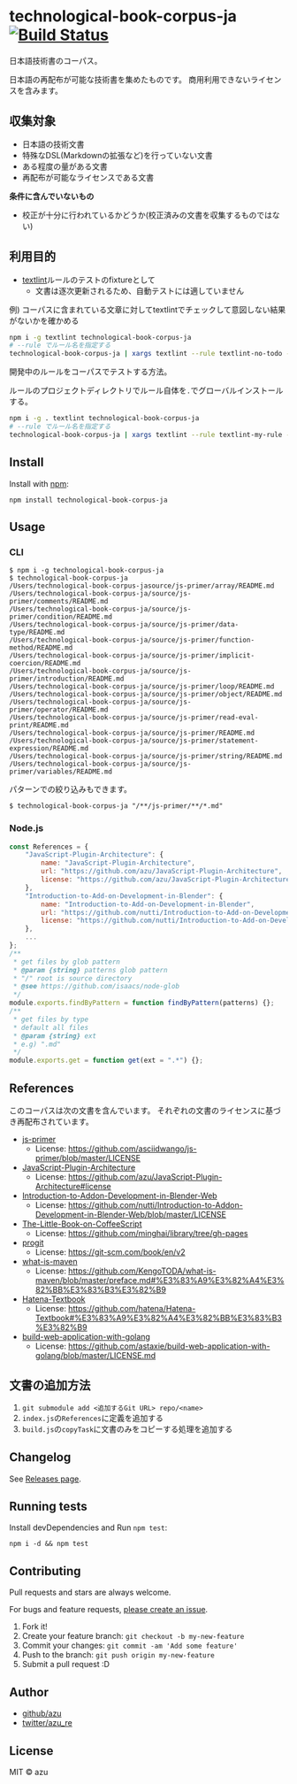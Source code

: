 # technological-book-corpus-ja [![Build Status](https://travis-ci.org/textlint-ja/technological-book-corpus-ja.svg?branch=master)](https://travis-ci.org/textlint-ja/technological-book-corpus-ja)

日本語技術書のコーパス。

日本語の再配布が可能な技術書を集めたものです。
商用利用できないライセンスを含みます。

## 収集対象

- 日本語の技術文書
- 特殊なDSL(Markdownの拡張など)を行っていない文書
- ある程度の量がある文書
- 再配布が可能なライセンスである文書

**条件に含んでいないもの**

- 校正が十分に行われているかどうか(校正済みの文書を収集するものではない)

## 利用目的

- [textlint](https://github.com/textlint/textlint "textlint")ルールのテストのfixtureとして
  - 文書は逐次更新されるため、自動テストには適していません

例) コーパスに含まれている文章に対してtextlintでチェックして意図しない結果がないかを確かめる

```sh
npm i -g textlint technological-book-corpus-ja
# --rule でルール名を指定する
technological-book-corpus-ja | xargs textlint --rule textlint-no-todo -f pretty-error
```

開発中のルールをコーパスでテストする方法。

ルールのプロジェクトディレクトリでルール自体を`.`でグローバルインストールする。

```sh
npm i -g . textlint technological-book-corpus-ja
# --rule でルール名を指定する
technological-book-corpus-ja | xargs textlint --rule textlint-my-rule -f pretty-error --no-textlintrc
```

## Install

Install with [npm](https://www.npmjs.com/):

    npm install technological-book-corpus-ja

## Usage

### CLI

    $ npm i -g technological-book-corpus-ja
    $ technological-book-corpus-ja
    /Users/technological-book-corpus-jasource/js-primer/array/README.md
    /Users/technological-book-corpus-ja/source/js-primer/comments/README.md
    /Users/technological-book-corpus-ja/source/js-primer/condition/README.md
    /Users/technological-book-corpus-ja/source/js-primer/data-type/README.md
    /Users/technological-book-corpus-ja/source/js-primer/function-method/README.md
    /Users/technological-book-corpus-ja/source/js-primer/implicit-coercion/README.md
    /Users/technological-book-corpus-ja/source/js-primer/introduction/README.md
    /Users/technological-book-corpus-ja/source/js-primer/loop/README.md
    /Users/technological-book-corpus-ja/source/js-primer/object/README.md
    /Users/technological-book-corpus-ja/source/js-primer/operator/README.md
    /Users/technological-book-corpus-ja/source/js-primer/read-eval-print/README.md
    /Users/technological-book-corpus-ja/source/js-primer/README.md
    /Users/technological-book-corpus-ja/source/js-primer/statement-expression/README.md
    /Users/technological-book-corpus-ja/source/js-primer/string/README.md
    /Users/technological-book-corpus-ja/source/js-primer/variables/README.md

パターンでの絞り込みもできます。

    $ technological-book-corpus-ja "/**/js-primer/**/*.md"

### Node.js

```js
const References = {
    "JavaScript-Plugin-Architecture": {
        name: "JavaScript-Plugin-Architecture",
        url: "https://github.com/azu/JavaScript-Plugin-Architecture",
        license: "https://github.com/azu/JavaScript-Plugin-Architecture#license"
    },
    "Introduction-to-Add-on-Development-in-Blender": {
        name: "Introduction-to-Add-on-Development-in-Blender",
        url: "https://github.com/nutti/Introduction-to-Add-on-Development-in-Blender",
        license: "https://github.com/nutti/Introduction-to-Add-on-Development-in-Blender/blob/draft/LICENSE"
    },
    ...
};
/**
 * get files by glob pattern
 * @param {string} patterns glob pattern
 * "/" root is source directory
 * @see https://github.com/isaacs/node-glob
 */
module.exports.findByPattern = function findByPattern(patterns) {};
/**
 * get files by type
 * default all files
 * @param {string} ext
 * e.g) ".md"
 */
module.exports.get = function get(ext = ".*") {};
```

## References

このコーパスは次の文書を含んでいます。
それぞれの文書のライセンスに基づき再配布されています。

- [js-primer](https://github.com/asciidwango/js-primer)
  - License: <https://github.com/asciidwango/js-primer/blob/master/LICENSE>
- [JavaScript-Plugin-Architecture](https://github.com/azu/JavaScript-Plugin-Architecture)
  - License: <https://github.com/azu/JavaScript-Plugin-Architecture#license>
- [Introduction-to-Addon-Development-in-Blender-Web](https://github.com/nutti/Introduction-to-Addon-Development-in-Blender-Web)
  - License: <https://github.com/nutti/Introduction-to-Addon-Development-in-Blender-Web/blob/master/LICENSE>
- [The-Little-Book-on-CoffeeScript](https://github.com/minghai/library/tree/gh-pages)
  - License: <https://github.com/minghai/library/tree/gh-pages>
- [progit](https://github.com/progit/progit)
  - License: <https://git-scm.com/book/en/v2>
- [what-is-maven](https://github.com/KengoTODA/what-is-maven)
  - License: <https://github.com/KengoTODA/what-is-maven/blob/master/preface.md#%E3%83%A9%E3%82%A4%E3%82%BB%E3%83%B3%E3%82%B9>
- [Hatena-Textbook](https://github.com/hatena/Hatena-Textbook)
  - License: <https://github.com/hatena/Hatena-Textbook#%E3%83%A9%E3%82%A4%E3%82%BB%E3%83%B3%E3%82%B9>
- [build-web-application-with-golang](https://github.com/astaxie/build-web-application-with-golang)
  - License: <https://github.com/astaxie/build-web-application-with-golang/blob/master/LICENSE.md>

## 文書の追加方法

1. `git submodule add <追加するGit URL> repo/<name>`
2. `index.js`の`References`に定義を追加する
3. `build.js`の`copyTask`に文書のみをコピーする処理を追加する

## Changelog

See [Releases page](https://github.com/textlint-ja/technological-book-corpus-ja/releases).

## Running tests

Install devDependencies and Run `npm test`:

    npm i -d && npm test

## Contributing

Pull requests and stars are always welcome.

For bugs and feature requests, [please create an issue](https://github.com/textlint-ja/technological-book-corpus-ja/issues).

1. Fork it!
2. Create your feature branch: `git checkout -b my-new-feature`
3. Commit your changes: `git commit -am 'Add some feature'`
4. Push to the branch: `git push origin my-new-feature`
5. Submit a pull request :D

## Author

- [github/azu](https://github.com/azu)
- [twitter/azu_re](https://twitter.com/azu_re)

## License

MIT © azu

